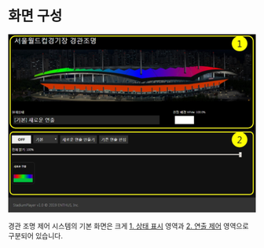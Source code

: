 # 화면 구성
![기본 화면 예시](image/main/screen.jpg)

경관 조명 제어 시스템의 기본 화면은 크게 [1. 상태 표시](status.md) 영역과 [2. 연출 제어](basic.md) 영역으로 구분되어 있습니다.

